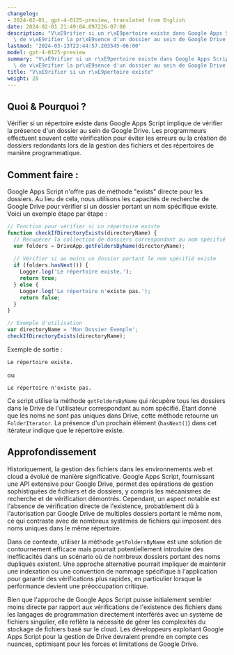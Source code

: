 ```yaml
---
changelog:
- 2024-02-01, gpt-4-0125-preview, translated from English
date: 2024-02-01 21:49:04.897226-07:00
description: "V\xE9rifier si un r\xE9pertoire existe dans Google Apps Script implique\
  \ de v\xE9rifier la pr\xE9sence d'un dossier au sein de Google Drive. Les programmeurs\u2026"
lastmod: '2024-03-13T22:44:57.203545-06:00'
model: gpt-4-0125-preview
summary: "V\xE9rifier si un r\xE9pertoire existe dans Google Apps Script implique\
  \ de v\xE9rifier la pr\xE9sence d'un dossier au sein de Google Drive."
title: "V\xE9rifier si un r\xE9pertoire existe"
weight: 20
---
```


## Quoi & Pourquoi ?

Vérifier si un répertoire existe dans Google Apps Script implique de vérifier la présence d'un dossier au sein de Google Drive. Les programmeurs effectuent souvent cette vérification pour éviter les erreurs ou la création de dossiers redondants lors de la gestion des fichiers et des répertoires de manière programmatique.

## Comment faire :

Google Apps Script n'offre pas de méthode "exists" directe pour les dossiers. Au lieu de cela, nous utilisons les capacités de recherche de Google Drive pour vérifier si un dossier portant un nom spécifique existe. Voici un exemple étape par étape :

```javascript
// Fonction pour vérifier si un répertoire existe
function checkIfDirectoryExists(directoryName) {
  // Récupérer la collection de dossiers correspondant au nom spécifié
  var folders = DriveApp.getFoldersByName(directoryName);
  
  // Vérifier si au moins un dossier portant le nom spécifié existe
  if (folders.hasNext()) {
    Logger.log('Le répertoire existe.');
    return true;
  } else {
    Logger.log('Le répertoire n'existe pas.');
    return false;
  }
}

// Exemple d'utilisation
var directoryName = 'Mon Dossier Exemple';
checkIfDirectoryExists(directoryName);
```

Exemple de sortie :
```
Le répertoire existe.
```
ou 
```
Le répertoire n'existe pas.
```

Ce script utilise la méthode `getFoldersByName` qui récupère tous les dossiers dans le Drive de l'utilisateur correspondant au nom spécifié. Étant donné que les noms ne sont pas uniques dans Drive, cette méthode retourne un `FolderIterator`. La présence d'un prochain élément (`hasNext()`) dans cet itérateur indique que le répertoire existe.

## Approfondissement

Historiquement, la gestion des fichiers dans les environnements web et cloud a évolué de manière significative. Google Apps Script, fournissant une API extensive pour Google Drive, permet des opérations de gestion sophistiquées de fichiers et de dossiers, y compris les mécanismes de recherche et de vérification démontrés. Cependant, un aspect notable est l'absence de vérification directe de l'existence, probablement dû à l'autorisation par Google Drive de multiples dossiers portant le même nom, ce qui contraste avec de nombreux systèmes de fichiers qui imposent des noms uniques dans le même répertoire.

Dans ce contexte, utiliser la méthode `getFoldersByName` est une solution de contournement efficace mais pourrait potentiellement introduire des inefficacités dans un scénario où de nombreux dossiers portant des noms dupliqués existent. Une approche alternative pourrait impliquer de maintenir une indexation ou une convention de nommage spécifique à l'application pour garantir des vérifications plus rapides, en particulier lorsque la performance devient une préoccupation critique.

Bien que l'approche de Google Apps Script puisse initialement sembler moins directe par rapport aux vérifications de l'existence des fichiers dans les langages de programmation directement interférés avec un système de fichiers singulier, elle reflète la nécessité de gérer les complexités du stockage de fichiers basé sur le cloud. Les développeurs exploitant Google Apps Script pour la gestion de Drive devraient prendre en compte ces nuances, optimisant pour les forces et limitations de Google Drive.
